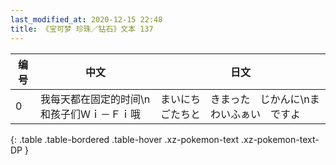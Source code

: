 ```yaml
---
last_modified_at: 2020-12-15 22:48
title: 《宝可梦 珍珠／钻石》文本 137
---
```

| 编号 | 中文 | 日文 |
| ---- | ---- | ---- |
| 0 | 我每天都在固定的时间\n和孩子们Ｗｉ－Ｆｉ哦 | まいにち　きまった　じかんに\nまごたちと　わいふぁい　ですよ |
{: .table .table-bordered .table-hover .xz-pokemon-text .xz-pokemon-text-DP }